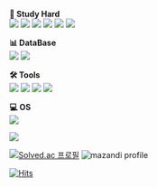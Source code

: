 
<!--
**jeongjayun/jeongjayun** is a ✨ _special_ ✨ repository because its `README.md` (this file) appears on your GitHub profile.

Here are some ideas to get you started:

- 🔭 I’m currently working on ...
- 🌱 I’m currently learning ...
- 👯 I’m looking to collaborate on ...
- 🤔 I’m looking for help with ...
- 💬 Ask me about ...
- 📫 How to reach me: ...
- 😄 Pronouns: ...
- ⚡ Fun fact: ...
-->
	
  **📖 Study Hard**<br>
  <img src="https://img.shields.io/badge/Java-007396?style=flat&logo=Java&logoColor=white" /> <!--자바-->
  <img src="https://img.shields.io/badge/HTML5-E34F26?style=flat&logo=HTML5&logoColor=white" /> <!--HTML5-->
  <img src="https://img.shields.io/badge/CSS3-1572B6?style=flat&logo=CSS3&logoColor=white" /> <!--CSS3-->
  <img src="https://img.shields.io/badge/JavaScript-F7DF1E?style=flat&logo=JavaScript&logoColor=white" /> <!--자바스크립트-->
  <img src="https://img.shields.io/badge/BootStrap-7952B3?style=flat&logo=BootStrap&logoColor=white" /> <!--부트스트랩-->
  <img src="https://img.shields.io/badge/Spring-6DB33F?style=flat&logo=SPRING&logoColor=white" /> <!--스프링-->

  **📊 DataBase**<br>
  <img src="https://img.shields.io/badge/Oracle SQL-F80000?style=flat&logo=Oracle&logoColor=white" /> <!--오라클-->
  <img src="https://img.shields.io/badge/MySQL-4479A1?style=flat&logo=MySQL&logoColor=white" /> <!--MySQL-->
  
  **🛠️ Tools**<br>
  <img src="https://img.shields.io/badge/Eclipse IDE-000000?style=flat&logo=eclipseide&logoColor=white" /> <!--이클립스-->
  <img src="https://img.shields.io/badge/IntelliJ IDEA-000000?style=flat&logo=intellijidea&logoColor=white" /> <!--인텔리제이-->
  <img src="https://img.shields.io/badge/Visual Studio Code-007ACC?style=flat&logo=visualstudiocode&logoColor=white" /> <!--비주얼 스튜디오 코드-->
  <img src="https://img.shields.io/badge/Apache Tomcat-F8DC75?style=flat&logo=apachetomcat&logoColor=white" /> <!--톰캣-->

  **💻 OS**<br>
  <img src="https://img.shields.io/badge/macOS-000000?style=flat&logo=macOS&logoColor=white" /> <!--Mac-->

  <img src="https://github-readme-stats.vercel.app/api/top-langs/?username=jeongjayun&layout=compact">
  
  [![Solved.ac
프로필](http://mazassumnida.wtf/api/v2/generate_badge?boj=1252564)](https://solved.ac/1252564)
![mazandi profile](http://mazandi.herokuapp.com/api?handle=1252564&theme=warm)


[![Hits](https://hits.seeyoufarm.com/api/count/incr/badge.svg?url=https%3A%2F%2Fgithub.com%2Fjeongjayun%2Fhit-counter&count_bg=%23252525&title_bg=%23252525&icon=github.svg&icon_color=%23E7E7E7&title=GitHub&edge_flat=false)](https://hits.seeyoufarm.com)

